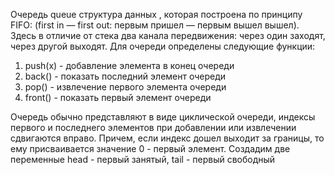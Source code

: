 Очередь queue структура данных , которая построена по принципу FIFO: (first in — first out: первым пришел — первым вышел вышел). 
Здесь в отличие от стека два канала передвижения: через один заходят, через другой выходят.
Для очереди определены следующие функции:
1. push(x) - добавление элемента в конец очереди
2. back() - показать последний элемент очереди 
3. pop() - извлечение первого элемента очереди
4. front() - показать первый элемент очереди


Очередь обычно представляют в виде циклической очереди, индексы первого и последнего элементов при добавлении или извлечении сдвигаются вправо. 
Причем, если индекс дошел выходит за границы, то ему присваивается значение 0 - первый элемент.
Создадим две переменные head - первый занятый, tail - первый свободный

